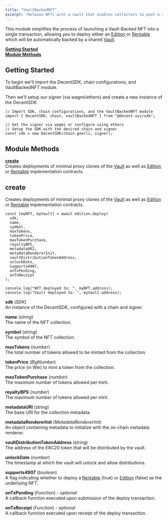 ```yaml
---
title: "VaultBackedNFT"
excerpt: "Release NFTs with a vault that enables collectors to pool & share rewards."
---
```

This module simplifies the process of launching a Vault-Backed NFT into a single transaction, allowing you to deploy either an [Edition](Edition.md) or [Rentable](Rentable.md) which will be automatically backed by a shared [Vault](Vault.md).

[**Getting Started**](#getting-started)  
[**Module Methods**](#module-methods)  

## Getting Started

To begin we'll import the DecentSDK, chain configurations, and VaultBackedNFT module.

Then we'll setup our signer (via wagmi/ethers) and create a new instance of the DecentSDK.

```
// Import SDK, chain configurations, and the VaultBackedNFT module
import { DecentSDK, chain, vaultBackedNFT } from "@decent.xyz/sdk";

// Get the signer via wagmi or configure using ethers
// Setup the SDK with the desired chain and signer
const sdk = new DecentSDK(chain.goerli, signer);
```

## Module Methods

[**create**](#create)  
Creates deployments of minimal proxy clones of the [Vault](Vault.md) as well as [Edition](Edition.md) or [Rentable](Rentable.md) implementation contracts.

## create

Creates deployments of minimal proxy clones of the [Vault](Vault.md) as well as [Edition](Edition.md) or [Rentable](Rentable.md) implementation contracts.

```
const [myNFT, myVault] = await edition.deploy(
  sdk,
  name,
  symbol,
  maxTokens,
  tokenPrice,
  maxTokenPurchase,
  royaltyBPS,
  metadataURI,
  metadataRendererInit,
  vaultDistributionTokenAddress,
  unlockDate,
  supports4907,
  onTxPending,
  onTxReceipt
);

console.log("NFT deployed to: ", myNFT.address);
console.log("Vault deployed to: ", myVault.address);
```

**sdk** (*SDK*)  
An instance of the DecentSDK, configured with a chain and signer.

**name** (*string*)  
The name of the NFT collection.

**symbol** (*string*)  
The symbol of the NFT collection.

**maxTokens** (*number*)  
The total number of tokens allowed to be minted from the collection.

**tokenPrice** (*BigNumber*)  
The price (in Wei) to mint a token from the collection.

**maxTokenPurchase** (*number*)  
The maximum number of tokens allowed per mint.

**royaltyBPS** (*number*)  
The maximum number of tokens allowed per mint.

**metadataURI** (*string*)  
The base URI for the collection metadata.

**metadataRendererInit** (*MetadataRendererInit*)  
An object containing metadata to initialize with the on-chain metadata renderer.

**vaultDistributionTokenAddress** (string)  
The address of the ERC20 token that will be distributed by the vault.

**unlockDate** (*number*)  
The timestamp at which the vault will unlock and allow distributions.

**supports4907** (*boolean*)  
A flag indicating whether to deploy a [Rentable](Rentable.md) (true) or [Edition](Edition.md) (false) as the underlying NFT.

**onTxPending** (*Function*) - *optional*  
A callback function executed upon submission of the deploy transaction.

**onTxReceipt** (*Function*) - *optional*  
A callback function executed upon receipt of the deploy transaction.
